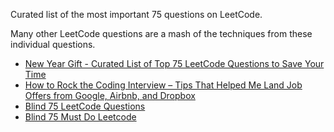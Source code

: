Curated list of the most important 75 questions on LeetCode.

Many other LeetCode questions are a mash of the techniques from these individual questions.

- [New Year Gift - Curated List of Top 75 LeetCode Questions to Save Your Time](https://www.teamblind.com/post/New-Year-Gift---Curated-List-of-Top-100-LeetCode-Questions-to-Save-Your-Time-OaM1orEU)
- [How to Rock the Coding Interview – Tips That Helped Me Land Job Offers from Google, Airbnb, and Dropbox](https://www.freecodecamp.org/news/coding-interviews-for-dummies-5e048933b82b/)
- [Blind 75 LeetCode Questions](https://leetcode.com/discuss/general-discussion/460599/blind-75-leetcode-questions)
- [Blind 75 Must Do Leetcode](https://leetcode.com/list/xi4ci4ig/)